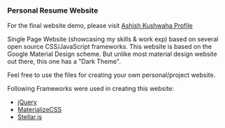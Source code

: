 ### Personal Resume Website

For the final website demo, please visit [Ashish Kushwaha Profile](http://ashishkushwaha.github.io/)

Single Page Website (showcasing my skills & work exp) based on several open source CSS/JavaScript frameworks. This website is based on the Google Material Design scheme. But unlike most material design website out there, this one has a "Dark Theme".

Feel free to use the files for creating your own personal/project website.

Following Frameworks were used in creating this website:

* [jQuery](https://jquery.com/)
* [MaterializeCSS](http://materializecss.com/)
* [Stellar.js](http://markdalgleish.com/projects/stellar.js/)